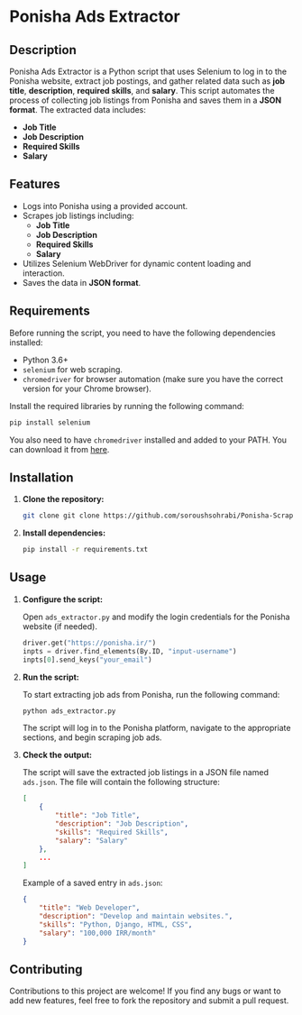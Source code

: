 
# Ponisha Ads Extractor

## Description

Ponisha Ads Extractor is a Python script that uses Selenium to log in to the Ponisha website, extract job postings, and gather related data such as **job title**, **description**, **required skills**, and **salary**. This script automates the process of collecting job listings from Ponisha and saves them in a **JSON format**. The extracted data includes:

- **Job Title**
- **Job Description**
- **Required Skills**
- **Salary**

## Features

- Logs into Ponisha using a provided account.
- Scrapes job listings including:
  - **Job Title**
  - **Job Description**
  - **Required Skills**
  - **Salary**
- Utilizes Selenium WebDriver for dynamic content loading and interaction.
- Saves the data in **JSON format**.

## Requirements

Before running the script, you need to have the following dependencies installed:

- Python 3.6+
- `selenium` for web scraping.
- `chromedriver` for browser automation (make sure you have the correct version for your Chrome browser).

Install the required libraries by running the following command:

```bash
pip install selenium
```

You also need to have `chromedriver` installed and added to your PATH. You can download it from [here](https://sites.google.com/chromium.org/driver/).

## Installation

1. **Clone the repository:**

   ```bash
   git clone git clone https://github.com/soroushsohrabi/Ponisha-Scraper.git
   ```

2. **Install dependencies:**

   ```bash
   pip install -r requirements.txt
   ```

## Usage

1. **Configure the script:**

   Open `ads_extractor.py` and modify the login credentials for the Ponisha website (if needed).

   ```python
   driver.get("https://ponisha.ir/")
   inpts = driver.find_elements(By.ID, "input-username")
   inpts[0].send_keys("your_email")
   ```

2. **Run the script:**

   To start extracting job ads from Ponisha, run the following command:

   ```bash
   python ads_extractor.py
   ```

   The script will log in to the Ponisha platform, navigate to the appropriate sections, and begin scraping job ads.

3. **Check the output:**

   The script will save the extracted job listings in a JSON file named `ads.json`. The file will contain the following structure:

   ```json
   [
       {
           "title": "Job Title",
           "description": "Job Description",
           "skills": "Required Skills",
           "salary": "Salary"
       },
       ...
   ]
   ```

   Example of a saved entry in `ads.json`:

   ```json
   {
       "title": "Web Developer",
       "description": "Develop and maintain websites.",
       "skills": "Python, Django, HTML, CSS",
       "salary": "100,000 IRR/month"
   }
   ```

## Contributing

Contributions to this project are welcome! If you find any bugs or want to add new features, feel free to fork the repository and submit a pull request.
